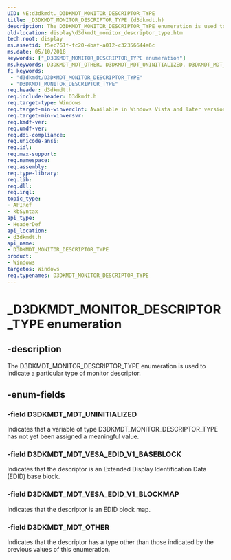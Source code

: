 ```yaml
---
UID: NE:d3dkmdt._D3DKMDT_MONITOR_DESCRIPTOR_TYPE
title: _D3DKMDT_MONITOR_DESCRIPTOR_TYPE (d3dkmdt.h)
description: The D3DKMDT_MONITOR_DESCRIPTOR_TYPE enumeration is used to indicate a particular type of monitor descriptor.
old-location: display\d3dkmdt_monitor_descriptor_type.htm
tech.root: display
ms.assetid: f5ec761f-fc20-4baf-a012-c32356644a6c
ms.date: 05/10/2018
keywords: ["_D3DKMDT_MONITOR_DESCRIPTOR_TYPE enumeration"]
ms.keywords: D3DKMDT_MDT_OTHER, D3DKMDT_MDT_UNINITIALIZED, D3DKMDT_MDT_VESA_EDID_V1_BASEBLOCK, D3DKMDT_MDT_VESA_EDID_V1_BLOCKMAP, D3DKMDT_MONITOR_DESCRIPTOR_TYPE, D3DKMDT_MONITOR_DESCRIPTOR_TYPE enumeration [Display Devices], DmEnums_9d9ed4df-33cf-403a-96dd-c0745426daf1.xml, _D3DKMDT_MONITOR_DESCRIPTOR_TYPE, d3dkmdt/D3DKMDT_MDT_OTHER, d3dkmdt/D3DKMDT_MDT_UNINITIALIZED, d3dkmdt/D3DKMDT_MDT_VESA_EDID_V1_BASEBLOCK, d3dkmdt/D3DKMDT_MDT_VESA_EDID_V1_BLOCKMAP, d3dkmdt/D3DKMDT_MONITOR_DESCRIPTOR_TYPE, display.d3dkmdt_monitor_descriptor_type
f1_keywords:
 - "d3dkmdt/D3DKMDT_MONITOR_DESCRIPTOR_TYPE"
 - "D3DKMDT_MONITOR_DESCRIPTOR_TYPE"
req.header: d3dkmdt.h
req.include-header: D3dkmdt.h
req.target-type: Windows
req.target-min-winverclnt: Available in Windows Vista and later versions of the Windows operating systems.
req.target-min-winversvr: 
req.kmdf-ver: 
req.umdf-ver: 
req.ddi-compliance: 
req.unicode-ansi: 
req.idl: 
req.max-support: 
req.namespace: 
req.assembly: 
req.type-library: 
req.lib: 
req.dll: 
req.irql: 
topic_type:
- APIRef
- kbSyntax
api_type:
- HeaderDef
api_location:
- d3dkmdt.h
api_name:
- D3DKMDT_MONITOR_DESCRIPTOR_TYPE
product:
- Windows
targetos: Windows
req.typenames: D3DKMDT_MONITOR_DESCRIPTOR_TYPE
---
```


# _D3DKMDT_MONITOR_DESCRIPTOR_TYPE enumeration


## -description


The D3DKMDT_MONITOR_DESCRIPTOR_TYPE enumeration is used to indicate a particular type of monitor descriptor.


## -enum-fields




### -field D3DKMDT_MDT_UNINITIALIZED

Indicates that a variable of type D3DKMDT_MONITOR_DESCRIPTOR_TYPE has not yet been assigned a meaningful value.


### -field D3DKMDT_MDT_VESA_EDID_V1_BASEBLOCK

Indicates that the descriptor is an Extended Display Identification Data (EDID) base block.


### -field D3DKMDT_MDT_VESA_EDID_V1_BLOCKMAP

Indicates that the descriptor is an EDID block map.


### -field D3DKMDT_MDT_OTHER

Indicates that the descriptor has a type other than those indicated by the previous values of this enumeration.

